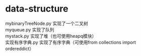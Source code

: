 # data-structure
mybinaryTreeNode.py 实现了一个二叉树</br>
myqueue.py  实现了队列</br>
mystack.py  实现了堆（也可使用heapq模块）</br>
实现有序字典.py  实现了有序字典（可使用from collections import ordereddict）</br>
